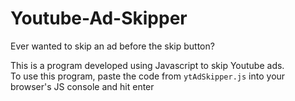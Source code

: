 # Youtube-Ad-Skipper

Ever wanted to skip an ad before the skip button? 

This is a program developed using Javascript to skip Youtube ads. 
<br>
To use this program, paste the code from <code>ytAdSkipper.js</code> into your browser's JS console and hit enter
